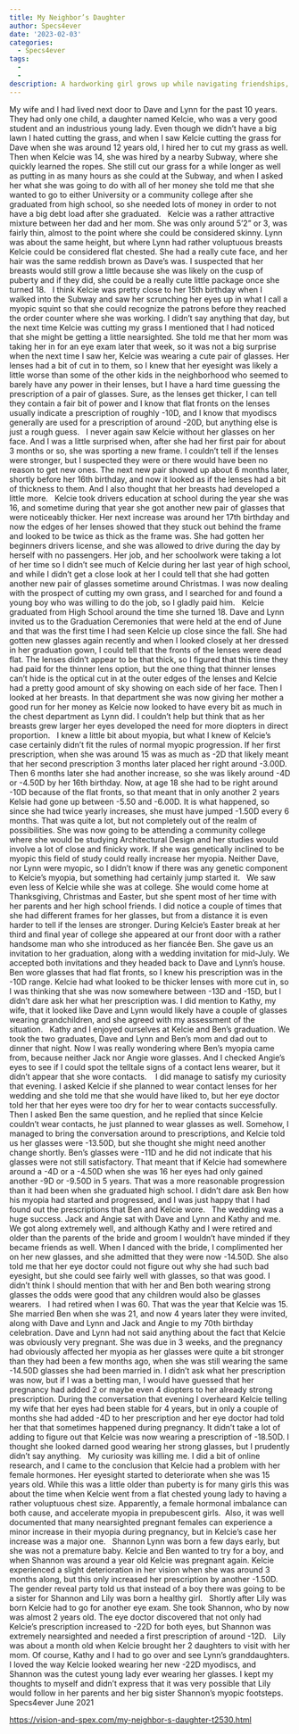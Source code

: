 ```yaml
---
title: My Neighbor’s Daughter
author: Specs4ever
date: '2023-02-03'
categories:
  - Specs4ever
tags:
  - 
  - 
description: A hardworking girl grows up while navigating friendships, part-time jobs, and discovering her visual impairment.
---
```

My wife and I had lived next door to Dave and Lynn for the past 10 years. They had only one child, a daughter named Kelcie, who was a very good student and an industrious young lady. Even though we didn’t have a big lawn I hated cutting the grass, and when I saw Kelcie cutting the grass for Dave when she was around 12 years old, I hired her to cut my grass as well. Then when Kelcie was 14, she was hired by a nearby Subway, where she quickly learned the ropes. She still cut our grass for a while longer as well as putting in as many hours as she could at the Subway, and when I asked her what she was going to do with all of her money she told me that she wanted to go to either University or a community college after she graduated from high school, so she needed lots of money in order to not have a big debt load after she graduated.
 
Kelcie was a rather attractive mixture between her dad and her mom. She was only around 5’2” or 3, was fairly thin, almost to the point where she could be considered skinny. Lynn was about the same height, but where Lynn had rather voluptuous breasts Kelcie could be considered flat chested. She had a really cute face, and her hair was the same reddish brown as Dave’s was. I suspected that her breasts would still grow a little because she was likely on the cusp of puberty and if they did, she could be a really cute little package once she turned 18.
 
I think Kelcie was pretty close to her 15th birthday when I walked into the Subway and saw her scrunching her eyes up in what I call a myopic squint so that she could recognize the patrons before they reached the order counter where she was working. I didn’t say anything that day, but the next time Kelcie was cutting my grass I mentioned that I had noticed that she might be getting a little nearsighted. She told me that her mom was taking her in for an eye exam later that week, so it was not a big surprise when the next time I saw her, Kelcie was wearing a cute pair of glasses. Her lenses had a bit of cut in to them, so I knew that her eyesight was likely a little worse than some of the other kids in the neighborhood who seemed to barely have any power in their lenses, but I have a hard time guessing the prescription of a pair of glasses. Sure, as the lenses get thicker, I can tell they contain a fair bit of power and I know that flat fronts on the lenses usually indicate a prescription of roughly -10D, and I know that myodiscs generally are used for a prescription of around -20D, but anything else is just a rough guess. 
 
I never again saw Kelcie without her glasses on her face. And I was a little surprised when, after she had her first pair for about 3 months or so, she was sporting a new frame. I couldn’t tell if the lenses were stronger, but I suspected they were or there would have been no reason to get new ones. The next new pair showed up about 6 months later, shortly before her 16th birthday, and now it looked as if the lenses had a bit of thickness to them. And I also thought that her breasts had developed a little more.
 
Kelcie took drivers education at school during the year she was 16, and sometime during that year she got another new pair of glasses that were noticeably thicker. Her next increase was around her 17th birthday and now the edges of her lenses showed that they stuck out behind the frame and looked to be twice as thick as the frame was. She had gotten her beginners drivers license, and she was allowed to drive during the day by herself with no passengers. Her job, and her schoolwork were taking a lot of her time so I didn’t see much of Kelcie during her last year of high school, and while I didn’t get a close look at her I could tell that she had gotten another new pair of glasses sometime around Christmas. I was now dealing with the prospect of cutting my own grass, and I searched for and found a young boy who was willing to do the job, so I gladly paid him.
 
Kelcie graduated from High School around the time she turned 18. Dave and Lynn invited us to the Graduation Ceremonies that were held at the end of June and that was the first time I had seen Kelcie up close since the fall. She had gotten new glasses again recently and when I looked closely at her dressed in her graduation gown, I could tell that the fronts of the lenses were dead flat. The lenses didn’t appear to be that thick, so I figured that this time they had paid for the thinner lens option, but the one thing that thinner lenses can’t hide is the optical cut in at the outer edges of the lenses and Kelcie had a pretty good amount of sky showing on each side of her face. Then I looked at her breasts. In that department she was now giving her mother a good run for her money as Kelcie now looked to have every bit as much in the chest department as Lynn did. I couldn’t help but think that as her breasts grew larger her eyes developed the need for more diopters in direct proportion.
 
I knew a little bit about myopia, but what I knew of Kelcie’s case certainly didn’t fit the rules of normal myopic progression. If her first prescription, when she was around 15 was as much as -2D that likely meant that her second prescription 3 months later placed her right around -3.00D. Then 6 months later she had another increase, so she was likely around -4D or -4.50D by her 16th birthday. Now, at age 18 she had to be right around -10D because of the flat fronts, so that meant that in only another 2 years Kelsie had gone up between -5.50 and -6.00D. It is what happened, so since she had twice yearly increases, she must have jumped -1.50D every 6 months. That was quite a lot, but not completely out of the realm of possibilities. She was now going to be attending a community college where she would be studying Architectural Design and her studies would involve a lot of close and finicky work. If she was genetically inclined to be myopic this field of study could really increase her myopia. Neither Dave, nor Lynn were myopic, so I didn’t know if there was any genetic component to Kelcie’s myopia, but something had certainly jump started it.
 
We saw even less of Kelcie while she was at college. She would come home at Thanksgiving, Christmas and Easter, but she spent most of her time with her parents and her high school friends. I did notice a couple of times that she had different frames for her glasses, but from a distance it is even harder to tell if the lenses are stronger. During Kelcie’s Easter break at her third and final year of college she appeared at our front door with a rather handsome man who she introduced as her fiancée Ben. She gave us an invitation to her graduation, along with a wedding invitation for mid-July. We accepted both invitations and they headed back to Dave and Lynn’s house. Ben wore glasses that had flat fronts, so I knew his prescription was in the -10D range. Kelcie had what looked to be thicker lenses with more cut in, so I was thinking that she was now somewhere between -13D and -15D, but I didn’t dare ask her what her prescription was. I did mention to Kathy, my wife, that it looked like Dave and Lynn would likely have a couple of glasses wearing grandchildren, and she agreed with my assessment of the situation.
 
Kathy and I enjoyed ourselves at Kelcie and Ben’s graduation. We took the two graduates, Dave and Lynn and Ben’s mom and dad out to dinner that night. Now I was really wondering where Ben’s myopia came from, because neither Jack nor Angie wore glasses. And I checked Angie’s eyes to see if I could spot the telltale signs of a contact lens wearer, but it didn’t appear that she wore contacts.
 
 I did manage to satisfy my curiosity that evening. I asked Kelcie if she planned to wear contact lenses for her wedding and she told me that she would have liked to, but her eye doctor told her that her eyes were too dry for her to wear contacts successfully. Then I asked Ben the same question, and he replied that since Kelcie couldn’t wear contacts, he just planned to wear glasses as well. Somehow, I managed to bring the conversation around to prescriptions, and Kelcie told us her glasses were -13.50D, but she thought she might need another change shortly. Ben’s glasses were -11D and he did not indicate that his glasses were not still satisfactory. That meant that if Kelcie had somewhere around a -4D or a -4.50D when she was 16 her eyes had only gained another -9D or -9.50D in 5 years. That was a more reasonable progression than it had been when she graduated high school. I didn’t dare ask Ben how his myopia had started and progressed, and I was just happy that I had found out the prescriptions that Ben and Kelcie wore.
 
The wedding was a huge success. Jack and Angie sat with Dave and Lynn and Kathy and me. We got along extremely well, and although Kathy and I were retired and older than the parents of the bride and groom I wouldn’t have minded if they became friends as well. When I danced with the bride, I complimented her on her new glasses, and she admitted that they were now -14.50D. She also told me that her eye doctor could not figure out why she had such bad eyesight, but she could see fairly well with glasses, so that was good. I didn’t think I should mention that with her and Ben both wearing strong glasses the odds were good that any children would also be glasses wearers.
 
I had retired when I was 60. That was the year that Kelcie was 15. She married Ben when she was 21, and now 4 years later they were invited, along with Dave and Lynn and Jack and Angie to my 70th birthday celebration. Dave and Lynn had not said anything about the fact that Kelcie was obviously very pregnant. She was due in 3 weeks, and the pregnancy had obviously affected her myopia as her glasses were quite a bit stronger than they had been a few months ago, when she was still wearing the same -14.50D glasses she had been married in. I didn’t ask what her prescription was now, but if I was a betting man, I would have guessed that her pregnancy had added 2 or maybe even 4 diopters to her already strong prescription. During the conversation that evening I overheard Kelcie telling my wife that her eyes had been stable for 4 years, but in only a couple of months she had added -4D to her prescription and her eye doctor had told her that that sometimes happened during pregnancy. It didn’t take a lot of adding to figure out that Kelcie was now wearing a prescription of -18.50D. I thought she looked darned good wearing her strong glasses, but I prudently didn’t say anything.
 
My curiosity was killing me. I did a bit of online research, and I came to the conclusion that Kelcie had a problem with her female hormones. Her eyesight started to deteriorate when she was 15 years old. While this was a little older than puberty is for many girls this was about the time when Kelcie went from a flat chested young lady to having a rather voluptuous chest size. Apparently, a female hormonal imbalance can both cause, and accelerate myopia in prepubescent girls.  Also, it was well documented that many nearsighted pregnant females can experience a minor increase in their myopia during pregnancy, but in Kelcie’s case her increase was a major one.
 
Shannon Lynn was born a few days early, but she was not a premature baby. Kelcie and Ben wanted to try for a boy, and when Shannon was around a year old Kelcie was pregnant again. Kelcie experienced a slight deterioration in her vision when she was around 3 months along, but this only increased her prescription by another -1.50D. The gender reveal party told us that instead of a boy there was going to be a sister for Shannon and Lily was born a healthy girl.
 
Shortly after Lily was born Kelcie had to go for another eye exam. She took Shannon, who by now was almost 2 years old. The eye doctor discovered that not only had Kelcie’s prescription increased to -22D for both eyes, but Shannon was extremely nearsighted and needed a first prescription of around -12D.
 
Lily was about a month old when Kelcie brought her 2 daughters to visit with her mom. Of course, Kathy and I had to go over and see Lynn’s granddaughters. I loved the way Kelcie looked wearing her new -22D myodiscs, and Shannon was the cutest young lady ever wearing her glasses. I kept my thoughts to myself and didn’t express that it was very possible that Lily would follow in her parents and her big sister Shannon’s myopic footsteps.
 
Specs4ever
June 2021
 
 
 
 

https://vision-and-spex.com/my-neighbor-s-daughter-t2530.html